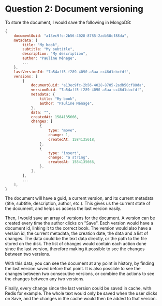 # Question 2: Document versioning

To store the document, I would save the following in MongoDB:

```javascript
{
    documentGuid: "a13ec9fc-2b56-4028-8785-2adb50cf88da",
    metadata: {
        title: "My book",
        subtitle: "My subtitle",
        description: "My description",
        author: "Pauline Ménage",
        ...
    },
    lastVersionId: "7a54aff5-f289-4090-a3aa-cc46d1cbcfdf",
    versions: [
        {
            documentGuid: "a13ec9fc-2b56-4028-8785-2adb50cf88da",
            versionGuid: "7a54aff5-f289-4090-a3aa-cc46d1cbcfdf",
            metadata: {
                title: "My book",
                author: "Pauline Ménage",
            },
            data: "",
            createdAt: 1584135666,
            changes: [
                {
                    type: "move",
                    change: 1,
                    createdAt: 1584135618,
                },
                {
                    type: "insert",
                    change: "a string",
                    createdAt: 1584135666,
                },
            ],
        },
        ...
    ],
}
```

The document will have a guid, a current version, and its current metadata (title, subtitle, description, author, etc.). This gives us the current state of the document, and helps us access the last version easily.

Then, I would save an array of versions for the document. A version can be created every time the author clicks on "Save". Each version would have a document id, linking it to the correct book. The version would also have a version id, the current metadata, the creation date, the data and a list of changes. The data could be the text data directly, or the path to the file stored on the disk. The list of changes would contain each action done since the last version, therefore making it possible to see the changes between two versions.

With this data, you can see the document at any point in history, by finding the last version saved before that point. It is also possible to see the changes between two consecutive versions, or combine the actions to see the changes between any two versions.

Finally, every change since the last version could be saved in cache, with Redis for example. The whole text would only be saved when the user clicks on Save, and the changes in the cache would then be added to that version.



